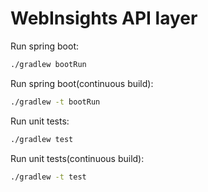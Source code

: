 # WebInsights API layer

Run spring boot:
```sh
./gradlew bootRun
```
Run spring boot(continuous build):
```sh
./gradlew -t bootRun
```
Run unit tests: 
```sh
./gradlew test
```

Run unit tests(continuous build):
```sh
./gradlew -t test
```
